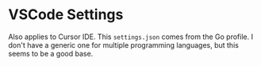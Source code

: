# VSCode Settings

Also applies to Cursor IDE. This `settings.json` comes from the Go profile. I don't have a generic one for multiple programming languages, but this seems to be a good base.
